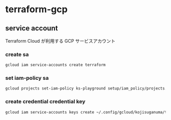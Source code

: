 # terraform-gcp

## service account

Terraform Cloud が利用する GCP サービスアカウント

### create sa

```sh
gcloud iam service-accounts create terraform
```

### set iam-policy sa

```sh
gcloud projects set-iam-policy ks-playground setup/iam_policy/projects.yaml
```

### create credential credential key

```sh
gcloud iam service-accounts keys create ~/.config/gcloud/kojisuganuma/terraform/credential.json --iam-account terraform@ks-playground.iam.gserviceaccount.com
```
